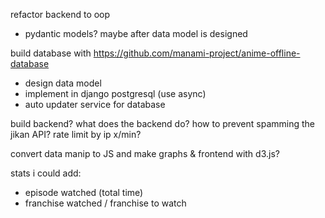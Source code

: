 refactor backend to oop
 - pydantic models? maybe after data model is designed

build database with https://github.com/manami-project/anime-offline-database
 - design data model
 - implement in django postgresql (use async)
 - auto updater service for database

build backend? what does the backend do? how to prevent spamming the jikan API?
	rate limit by ip x/min?

convert data manip to JS and make graphs & frontend with d3.js?

stats i could add:
 - episode watched (total time)
 - franchise watched / franchise to watch
